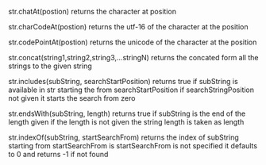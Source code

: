str.chatAt(postion)
returns the character at position

str.charCodeAt(postion)
returns the utf-16 of the character at the position

str.codePointAt(postion)
returns the unicode of the character at the position

str.concat(string1,string2,string3,...stringN)
returns the concated form  all the strings to the given string 

str.includes(subString, searchStartPosition)
returns true if subString is available in str starting the from searchStartPosition 
if searchStringPosition not given it starts the search from zero

str.endsWith(subString, length)
returns true if subString is the end of the length given
if the length is not given the string length is taken as length 

str.indexOf(subString, startSearchFrom)
returns the index of subString starting from startSearchFrom 
is startSearchFrom is not specified it defaults to 0
and returns -1 if not found

